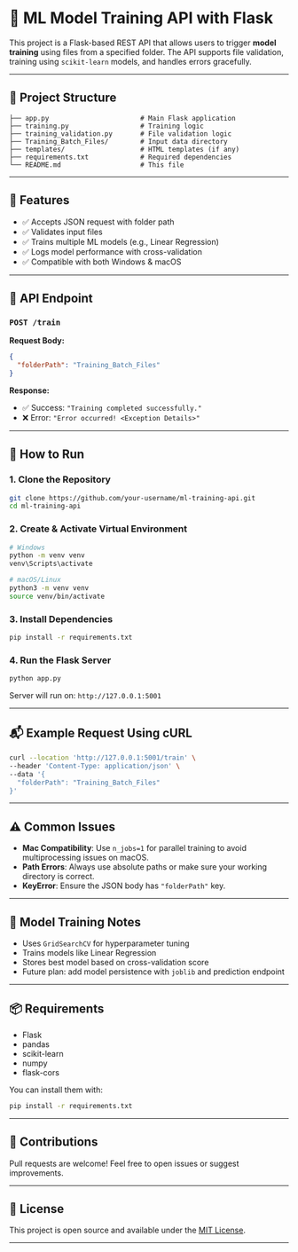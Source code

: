 # 🧠 ML Model Training API with Flask

This project is a Flask-based REST API that allows users to trigger **model training** using files from a specified folder. The API supports file validation, training using `scikit-learn` models, and handles errors gracefully.

---

## 📁 Project Structure

```
├── app.py                       # Main Flask application
├── training.py                  # Training logic
├── training_validation.py       # File validation logic
├── Training_Batch_Files/        # Input data directory
├── templates/                   # HTML templates (if any)
├── requirements.txt             # Required dependencies
└── README.md                    # This file
```

---

## 🚀 Features

- ✅ Accepts JSON request with folder path
- ✅ Validates input files
- ✅ Trains multiple ML models (e.g., Linear Regression)
- ✅ Logs model performance with cross-validation
- ✅ Compatible with both Windows & macOS

---

## 📡 API Endpoint

### `POST /train`

**Request Body:**
```json
{
  "folderPath": "Training_Batch_Files"
}
```

**Response:**
- ✅ Success: `"Training completed successfully."`
- ❌ Error: `"Error occurred! <Exception Details>"`

---

## 🔧 How to Run

### 1. Clone the Repository
```bash
git clone https://github.com/your-username/ml-training-api.git
cd ml-training-api
```

### 2. Create & Activate Virtual Environment
```bash
# Windows
python -m venv venv
venv\Scripts\activate

# macOS/Linux
python3 -m venv venv
source venv/bin/activate
```

### 3. Install Dependencies
```bash
pip install -r requirements.txt
```

### 4. Run the Flask Server
```bash
python app.py
```

Server will run on: `http://127.0.0.1:5001`

---

## 📬 Example Request Using cURL

```bash
curl --location 'http://127.0.0.1:5001/train' \
--header 'Content-Type: application/json' \
--data '{
  "folderPath": "Training_Batch_Files"
}'
```

---

## ⚠️ Common Issues

- **Mac Compatibility**: Use `n_jobs=1` for parallel training to avoid multiprocessing issues on macOS.
- **Path Errors**: Always use absolute paths or make sure your working directory is correct.
- **KeyError**: Ensure the JSON body has `"folderPath"` key.

---

## 🤖 Model Training Notes

- Uses `GridSearchCV` for hyperparameter tuning
- Trains models like Linear Regression
- Stores best model based on cross-validation score
- Future plan: add model persistence with `joblib` and prediction endpoint

---

## 📦 Requirements

- Flask
- pandas
- scikit-learn
- numpy
- flask-cors

You can install them with:

```bash
pip install -r requirements.txt
```

---

## 🙌 Contributions

Pull requests are welcome! Feel free to open issues or suggest improvements.

---

## 📄 License

This project is open source and available under the [MIT License](LICENSE).

---
